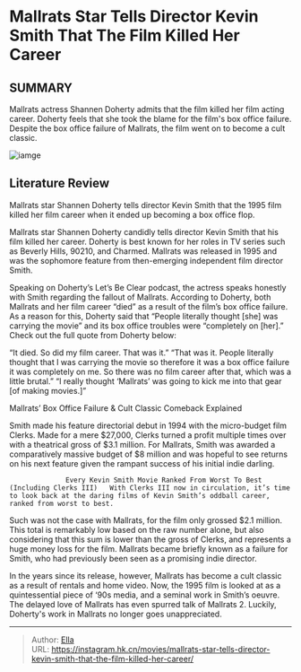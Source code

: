 # Mallrats Star Tells Director Kevin Smith That The Film Killed Her Career


## SUMMARY 



  Mallrats actress Shannen Doherty admits that the film killed her film acting career.   Doherty feels that she took the blame for the film&#39;s box office failure.   Despite the box office failure of Mallrats, the film went on to become a cult classic.  

![iamge](https://static1.srcdn.com/wordpress/wp-content/uploads/2020/05/Shannen-Doherty-and-Jason-Lee-in-Mallrats.jpg)

## Literature Review

Mallrats star Shannen Doherty tells director Kevin Smith that the 1995 film killed her film  career when it ended up becoming a box office flop.




Mallrats star Shannen Doherty candidly tells director Kevin Smith that his film killed her career. Doherty is best known for her roles in TV series such as Beverly Hills, 90210, and Charmed. Mallrats was released in 1995 and was the sophomore feature from then-emerging independent film director Smith.




Speaking on Doherty’s Let’s Be Clear podcast, the actress speaks honestly with Smith regarding the fallout of Mallrats. According to Doherty, both Mallrats and her film career “died” as a result of the film’s box office failure. As a reason for this, Doherty said that “People literally thought [she] was carrying the movie” and its box office troubles were “completely on [her].” Check out the full quote from Doherty below:


“It died. So did my film career. That was it.”
“That was it. People literally thought that I was carrying the movie so therefore it was a box office failure it was completely on me. So there was no film career after that, which was a little brutal.”
“I really thought ‘Mallrats’ was going to kick me into that gear [of making movies.]”



 Mallrats’ Box Office Failure &amp; Cult Classic Comeback Explained 
         




Smith made his feature directorial debut in 1994 with the micro-budget film Clerks. Made for a mere $27,000, Clerks turned a profit multiple times over with a theatrical gross of $3.1 million. For Mallrats, Smith was awarded a comparatively massive budget of $8 million and was hopeful to see returns on his next feature given the rampant success of his initial indie darling.

                  Every Kevin Smith Movie Ranked From Worst To Best (Including Clerks III)   With Clerks III now in circulation, it’s time to look back at the daring films of Kevin Smith’s oddball career, ranked from worst to best.   

Such was not the case with Mallrats, for the film only grossed $2.1 million. This total is remarkably low based on the raw number alone, but also considering that this sum is lower than the gross of Clerks, and represents a huge money loss for the film. Mallrats became briefly known as a failure for Smith, who had previously been seen as a promising indie director.

In the years since its release, however, Mallrats has become a cult classic as a result of rentals and home video. Now, the 1995 film is looked at as a quintessential piece of ‘90s media, and a seminal work in Smith’s oeuvre. The delayed love of Mallrats has even spurred talk of Mallrats 2. Luckily, Doherty&#39;s work in Mallrats no longer goes unappreciated.






---

> Author: [Ella](https://instagram.hk.cn/)  
> URL: https://instagram.hk.cn/movies/mallrats-star-tells-director-kevin-smith-that-the-film-killed-her-career/  

